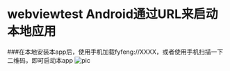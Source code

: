 # webviewtest Android通过URL来启动本地应用
###在本地安装本app后，使用手机加载fyfeng://XXXX，或者使用手机扫描一下二维码，即可启动本app
![pic](https://github.com/huyongqiang/webviewtest/blob/master/QRcode.png) 
